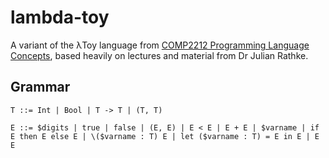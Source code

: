 # lambda-toy

A variant of the λToy language from [COMP2212 Programming Language Concepts](https://www.southampton.ac.uk/courses/modules/comp2212), based
heavily on lectures and material from Dr Julian Rathke.

## Grammar

```
T ::= Int | Bool | T -> T | (T, T)

E ::= $digits | true | false | (E, E) | E < E | E + E | $varname | if E then E else E | \($varname : T) E | let ($varname : T) = E in E | E E
```